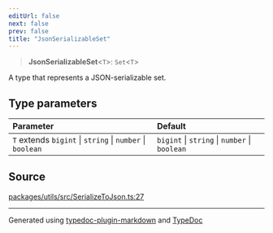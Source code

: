 ```yaml
---
editUrl: false
next: false
prev: false
title: "JsonSerializableSet"
---
```


> **JsonSerializableSet**\<`T`\>: `Set`\<`T`\>

A type that represents a JSON-serializable set.

## Type parameters

| Parameter | Default |
| :------ | :------ |
| `T` extends `bigint` \| `string` \| `number` \| `boolean` | `bigint` \| `string` \| `number` \| `boolean` |

## Source

[packages/utils/src/SerializeToJson.ts:27](https://github.com/evmts/tevm-monorepo/blob/main/packages/utils/src/SerializeToJson.ts#L27)

***
Generated using [typedoc-plugin-markdown](https://www.npmjs.com/package/typedoc-plugin-markdown) and [TypeDoc](https://typedoc.org/)
